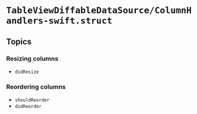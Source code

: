 # ``TableViewDiffableDataSource/ColumnHandlers-swift.struct``

## Topics

### Resizing columns

- ``didResize``

### Reordering columns

- ``shouldReorder``
- ``didReorder``
